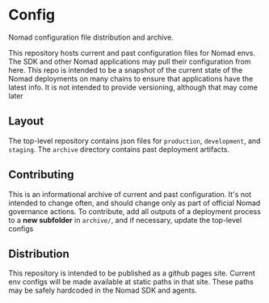# Config

Nomad configuration file distribution and archive.

This repository hosts current and past configuration files for Nomad envs. The
SDK and other Nomad applications may pull their configuration from here. This
repo is intended to be a snapshot of the current state of the Nomad deployments
on many chains to ensure that applications have the latest info. It is not
intended to provide versioning, although that may come later

## Layout

The top-level repository contains json files for `production`, `development`,
and `staging`. The `archive` directory contains past deployment artifacts.

## Contributing

This is an informational archive of current and past configuration. It's not
intended to change often, and should change only as part of official Nomad
governance actions. To contribute, add all outputs of a deployment process to a
**new subfolder** in `archive/`, and if necessary, update the top-level configs

## Distribution

This repository is intended to be published as a github pages site. Current env
configs will be made available at static paths in that site. These paths may be
safely hardcoded in the Nomad SDK and agents.
